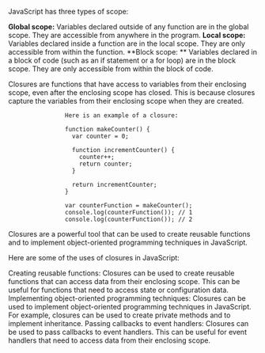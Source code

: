 JavaScript has three types of scope:

**Global scope:** Variables declared outside of any function are in the global scope. They are accessible from anywhere in the program.
**Local scope:** Variables declared inside a function are in the local scope. They are only accessible from within the function.
**Block scope: ** Variables declared in a block of code (such as an if statement or a for loop) are in the block scope. 
  They are only accessible from within the block of code.

  
Closures are functions that have access to variables from their enclosing scope, 
even after the enclosing scope has closed. 
This is because closures capture the variables from their enclosing scope when they are created.


                    Here is an example of a closure:
                    
                    function makeCounter() {
                      var counter = 0;
                    
                      function incrementCounter() {
                        counter++;
                        return counter;
                      }
                    
                      return incrementCounter;
                    }
                    
                    var counterFunction = makeCounter();
                    console.log(counterFunction()); // 1
                    console.log(counterFunction()); // 2



Closures are a powerful tool that can be used to create reusable functions and to implement object-oriented programming techniques in JavaScript.

Here are some of the uses of closures in JavaScript:

Creating reusable functions: Closures can be used to create reusable functions that can access data from their enclosing scope. 
  This can be useful for functions that need to access state or configuration data.
Implementing object-oriented programming techniques: Closures can be used to implement object-oriented programming techniques in JavaScript. 
    For example, closures can be used to create private methods and to implement inheritance.
Passing callbacks to event handlers: Closures can be used to pass callbacks to event handlers.
    This can be useful for event handlers that need to access data from their enclosing scope.
